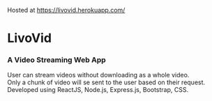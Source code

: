 Hosted at https://livovid.herokuapp.com/

# LivoVid

### A Video Streaming Web App

User can stream videos without downloading as a whole video. <br />
Only a chunk of video will se sent to the user based on their request. <br />
Developed using ReactJS, Node.js, Express.js, Bootstrap, CSS.
